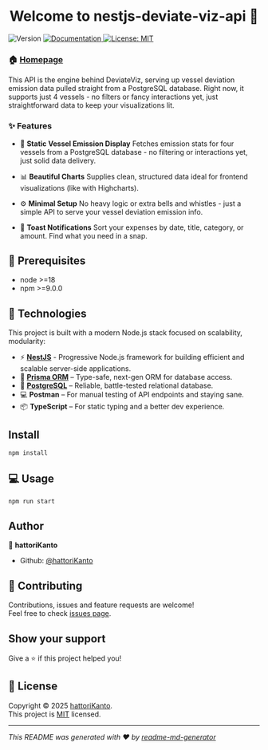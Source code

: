 <h1 align="center">Welcome to nestjs-deviate-viz-api 👋</h1>
<p>
  <img alt="Version" src="https://img.shields.io/badge/version-0.0.1-blue.svg?cacheSeconds=2592000" />
  <a href="https://github.com/hattoriKanto/nestjs-deviate-viz-api#readme" target="_blank">
    <img alt="Documentation" src="https://img.shields.io/badge/documentation-yes-brightgreen.svg" />
  </a>
  <a href="https://github.com/hattoriKanto/nestjs-deviate-viz-api/blob/master/LICENSE" target="_blank">
    <img alt="License: MIT" src="https://img.shields.io/badge/License-MIT-yellow.svg" />
  </a>
</p>

### 🏠 [Homepage](https://github.com/hattoriKanto/nestjs-deviate-viz-api#readme)

This API is the engine behind DeviateViz, serving up vessel deviation emission data pulled straight from a PostgreSQL database. Right now, it supports just 4 vessels - no filters or fancy interactions yet, just straightforward data to keep your visualizations lit.

### ✨ Features

- 🚢 **Static Vessel Emission Display**
  Fetches emission stats for four vessels from a PostgreSQL database - no filtering or interactions yet, just solid data delivery.

- 📊 **Beautiful Charts**
  Supplies clean, structured data ideal for frontend visualizations (like with Highcharts).

- ⚙️ **Minimal Setup**
  No heavy logic or extra bells and whistles - just a simple API to serve your vessel deviation emission info.

- 🔔 **Toast Notifications**
  Sort your expenses by date, title, category, or amount. Find what you need in a snap.

## 🔑 Prerequisites

- node >=18
- npm >=9.0.0

## 🧪 Technologies

This project is built with a modern Node.js stack focused on scalability, modularity:

- ⚡ **[NestJS](https://nestjs.com/)** - Progressive Node.js framework for building efficient and scalable server-side applications.
- 🧬 **[Prisma ORM](https://www.prisma.io/)** – Type-safe, next-gen ORM for database access.
- 🐘 **[PostgreSQL](https://www.postgresql.org/)** – Reliable, battle-tested relational database.
- 💻 **Postman** – For manual testing of API endpoints and staying sane.
- 📦 **TypeScript** – For static typing and a better dev experience.

## Install

```sh
npm install
```

## 💻 Usage

```sh
npm run start
```

## Author

👤 **hattoriKanto**

- Github: [@hattoriKanto](https://github.com/hattoriKanto)

## 🤝 Contributing

Contributions, issues and feature requests are welcome!<br />Feel free to check [issues page](https://github.com/hattoriKanto/nestjs-deviate-viz-api/issues).

## Show your support

Give a ⭐️ if this project helped you!

## 📝 License

Copyright © 2025 [hattoriKanto](https://github.com/hattoriKanto).<br />
This project is [MIT](https://github.com/hattoriKanto/nestjs-deviate-viz-api/blob/master/LICENSE) licensed.

---

_This README was generated with ❤️ by [readme-md-generator](https://github.com/kefranabg/readme-md-generator)_
